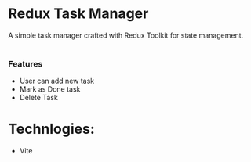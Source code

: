 # Redux Task Manager
A simple task manager crafted with Redux Toolkit for state management. <br><br>
### Features
- User can add new task
- Mark as Done task
- Delete Task

# Technlogies: 
- Vite
